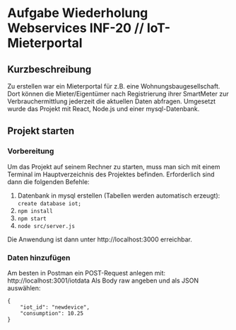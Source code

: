 # Aufgabe Wiederholung Webservices INF-20 // IoT-Mieterportal
## Kurzbeschreibung
Zu erstellen war ein Mieterportal für z.B. eine Wohnungsbaugesellschaft. Dort können die Mieter/Eigentümer nach Registrierung ihrer SmartMeter zur Verbrauchermittlung jederzeit die aktuellen Daten abfragen. Umgesetzt wurde das Projekt mit React, Node.js und einer mysql-Datenbank.
## Projekt starten
### Vorbereitung
Um das Projekt auf seinem Rechner zu starten, muss man sich mit einem Terminal im Hauptverzeichnis des Projektes befinden.
Erforderlich sind dann die folgenden Befehle:
1. Datenbank in mysql erstellen (Tabellen werden automatisch erzeugt): `create database iot;`
2. `npm install`
3. `npm start`
4. `node src/server.js`

Die Anwendung ist dann unter http://localhost:3000 erreichbar.
### Daten hinzufügen
Am besten in Postman ein POST-Request anlegen mit: http://localhost:3001/iotdata
Als Body raw angeben und als JSON auswählen:
```
{
    "iot_id": "newdevice",
    "consumption": 10.25
}
```
